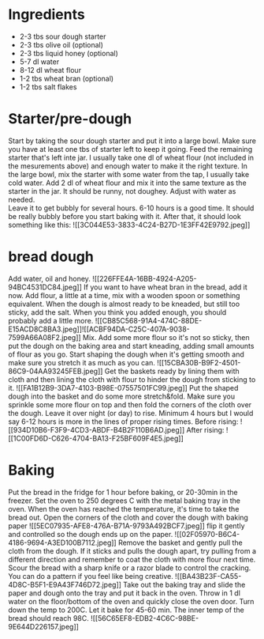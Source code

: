 # Ingredients
* 2-3 tbs sour dough starter
* 2-3 tbs olive oil (optional)
* 2-3 tbs liquid honey (optional)
* 5-7 dl water
* 8-12 dl wheat flour
* 1-2 tbs wheat bran (optional)
* 1-2 tbs salt flakes
# Starter/pre-dough
Start by taking the sour dough starter and put it into a large bowl. Make sure you have at least one tbs of starter left to keep it going. Feed the remaining starter that's left inte jar. I usually take one dl of wheat flour (not included in the mesurements above) and enough water to make it the right texture.
In the large bowl, mix the starter with some water from the tap, I usually take cold water. Add 2 dl of wheat flour and mix it into the same texture as the starter in the jar. It should be runny, not doughey. Adjust with water as needed.  
Leave it to get bubbly for several hours. 6-10 hours is a good time. It should be really bubbly before you start baking with it.
After that, it should look something like this:
![[3C044E53-3833-4C24-B27D-1E3FF42E9792.jpeg]]
# bread dough
Add water, oil and honey.
![[226FFE4A-16BB-4924-A205-94BC4531DC84.jpeg]]
If you want to have wheat bran in the bread, add it now. 
Add flour, a little at a time, mix with a wooden spoon or something equivalent. When the dough is almost ready to be kneaded, but still too sticky, add the salt. When you think you added enough, you should probably add a little more.
![[CB85C568-91A4-474C-88DE-E15ACD8C8BA3.jpeg]]![[ACBF94DA-C25C-407A-9038-7599A66A08F2.jpeg]]
Mix. Add some more flour so it's not so sticky, then put the dough on the baking area and start kneading, adding small amounts of flour as you go. 
Start shaping the dough when it's getting smooth and make sure you stretch it as much as you can.
![[15CBA30B-B9F2-4501-86C9-04AA93245FEB.jpeg]]
Get the baskets ready by lining them with cloth and then lining the cloth with flour to hinder the dough from sticking to it. 
![[FA1B12B9-3DA7-4103-B98E-07557501FC99.jpeg]]
Put the shaped dough into the basket and do some more stretch&fold. Make sure you sprinkle some more flour on top and then fold the corners of the cloth over the dough. Leave it over night (or day) to rise. Minimum 4 hours but I would say 6-12 hours is more in the lines of proper rising times.
Before rising:
![[934D10B6-F3F9-4CD3-ABDF-B4B2F110B6AD.jpeg]]
After rising:
![[1C00FD6D-C626-4704-BA13-F25BF609F4E5.jpeg]]
# Baking
Put the bread in the fridge for 1 hour before baking, or 20-30min in the freezer.
Set the oven to 250 degrees C with the metal baking tray in the oven. 
When the oven has reached the temperature, it's time to take the bread out. Open the corners of the cloth and cover the dough with baking paper
![[5EC07935-AFE8-476A-B71A-9793A492BCF7.jpeg]]
flip it gently and controlled so the dough ends up on the paper. 
![[02F05970-B6C4-4186-9694-A3ED100B7112.jpeg]]
Remove the basket and gently pull the cloth from the dough. If it sticks and pulls the dough apart, try pulling from a different direction and remember to coat the cloth with more flour next time.
Scour the bread with a sharp knife or a razor blade to control the cracking. You can do a pattern if you feel like being creative.
![[BA43B23F-CA55-4D8C-B5F1-E9A43F746D72.jpeg]]
Take out the baking tray and slide the paper and dough onto the tray and put it back in the oven. Throw in 1 dl water on the floor/bottom of the oven and quickly close the oven door. Turn down the temp to 200C.
Let it bake for 45-60 min. The inner temp of the bread should reach 98C. 
![[56C65EF8-EDB2-4C6C-98BE-9E644D226157.jpeg]]

